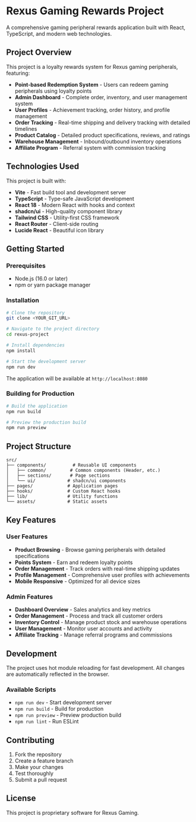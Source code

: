 # Rexus Gaming Rewards Project

A comprehensive gaming peripheral rewards application built with React, TypeScript, and modern web technologies.

## Project Overview

This project is a loyalty rewards system for Rexus gaming peripherals, featuring:

- **Point-based Redemption System** - Users can redeem gaming peripherals using loyalty points
- **Admin Dashboard** - Complete order, inventory, and user management system
- **User Profiles** - Achievement tracking, order history, and profile management
- **Order Tracking** - Real-time shipping and delivery tracking with detailed timelines
- **Product Catalog** - Detailed product specifications, reviews, and ratings
- **Warehouse Management** - Inbound/outbound inventory operations
- **Affiliate Program** - Referral system with commission tracking

## Technologies Used

This project is built with:

- **Vite** - Fast build tool and development server
- **TypeScript** - Type-safe JavaScript development
- **React 18** - Modern React with hooks and context
- **shadcn/ui** - High-quality component library
- **Tailwind CSS** - Utility-first CSS framework
- **React Router** - Client-side routing
- **Lucide React** - Beautiful icon library

## Getting Started

### Prerequisites

- Node.js (16.0 or later)
- npm or yarn package manager

### Installation

```sh
# Clone the repository
git clone <YOUR_GIT_URL>

# Navigate to the project directory
cd rexus-project

# Install dependencies
npm install

# Start the development server
npm run dev
```

The application will be available at `http://localhost:8080`

### Building for Production

```sh
# Build the application
npm run build

# Preview the production build
npm run preview
```

## Project Structure

```
src/
├── components/          # Reusable UI components
│   ├── common/         # Common components (Header, etc.)
│   ├── sections/       # Page sections
│   └── ui/            # shadcn/ui components
├── pages/             # Application pages
├── hooks/             # Custom React hooks
├── lib/               # Utility functions
└── assets/            # Static assets
```

## Key Features

### User Features
- **Product Browsing** - Browse gaming peripherals with detailed specifications
- **Points System** - Earn and redeem loyalty points
- **Order Management** - Track orders with real-time shipping updates
- **Profile Management** - Comprehensive user profiles with achievements
- **Mobile Responsive** - Optimized for all device sizes

### Admin Features  
- **Dashboard Overview** - Sales analytics and key metrics
- **Order Management** - Process and track all customer orders
- **Inventory Control** - Manage product stock and warehouse operations
- **User Management** - Monitor user accounts and activity
- **Affiliate Tracking** - Manage referral programs and commissions

## Development

The project uses hot module reloading for fast development. All changes are automatically reflected in the browser.

### Available Scripts

- `npm run dev` - Start development server
- `npm run build` - Build for production
- `npm run preview` - Preview production build
- `npm run lint` - Run ESLint

## Contributing

1. Fork the repository
2. Create a feature branch
3. Make your changes
4. Test thoroughly
5. Submit a pull request

## License

This project is proprietary software for Rexus Gaming.
